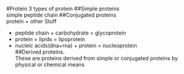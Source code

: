 #Protein
3 types of protein 
##Simple proteins   
simple peptide chain
##Conjugated proteins  
protein + other Stuff
 + peptide chain + carbohydrate = glycoprotein
 + protein + lipids = lipoprotein
 + nucleic acids(dna+rna) + protein = nucleoprotein  
##Derived proteins.  
These are proteins derived from simple or conjugated proteins by physical or chemical means
